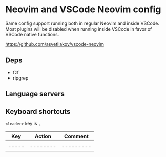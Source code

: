 # Neovim and VSCode Neovim config

Same config support running both in regular Neovim and inside VSCode. Most plugins will be disabled when running inside VSCode in favor of VSCode native functions.

https://github.com/asvetliakov/vscode-neovim


## Deps

- fzf
- ripgrep


## Language servers


## Keyboard shortcuts

`<leader>` key is `,`

| Key | Action | Comment |
|-----|--------|---------|
||||
|-----|--------|---------|
